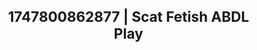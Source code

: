---
categories:
- Erotic vulnerability
- Raw connection
- Softcore vibes
- Kinky fairytales
- Caressing curves
image: /assets/images/1747800862877.jpg
layout: post
seo:
  description: Featured content with high-quality Scat Fetish, ABDL Play. HD images
    available.
  keywords: Scat Fetish, ABDL Play
  og_image: /assets/images/1747800862877.jpg
  schema_type: VisualArtwork
tags:
- '#1747800862877'
- Scat Fetish
- ABDL Play
title: 1747800862877 | Scat Fetish ABDL Play
---